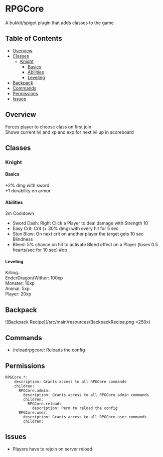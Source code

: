# RPGCore
A bukkit/spigot plugin that adds classes to the game
## Table of Contents
- [Overview](#Overview)
- [Classes](#Classes)
  - [Knight](#Knight)
    - [Basics](#Basics)
    - [Abilities](#Abilities)
    - [Leveling](#Leveling)
- [Backpack](#Backpack)
- [Commands](#Commands)
- [Permissions](#Permissions)
- [Issues](#Issues)
## Overview
Forces player to choose class on first join  
Shows current lvl and xp and exp for next lvl up in scoreboard  
## Classes
### Knight
#### Basics
+2% dmg with sword  
+1 durability on armor
#### Abilities
2m Cooldown  
- Sword Dash: Right Click a Player to deal damage with Strength 10
- Easy Crit: Crit (+ 30% dmg) with every hit for 5 sec
- Stun Blow: On next crit on another player the target gets 10 sec Blindness
- Bleed: 5% chance on hit to activate Bleed effect on a Player (loses 0.5 hearts/sec for 10 sec) \#op
#### Leveling
Killing...  
EnderDragon/Wither: 100xp  
Monster: 10xp  
Animal: 5xp  
Player: 20xp  
## Backpack
![Backpack Recipe](/src/main/resources/BackpackRecipe.png =250x)
## Commands
- /reloadrpgcore: Reloads the config
## Permissions
```
RPGCore.*:
    description: Grants access to all RPGCore commands
    children:
      RPGCore.admin:
        description: Grants access to all RPGCore admin commands
        children:
          RPGCore.reload:
            description: Perm to reload the config
      RPGCore.user:
        description: Grants access to all RPGCore user commands
        children:
```
## Issues
- Players have to rejoin on server reload
